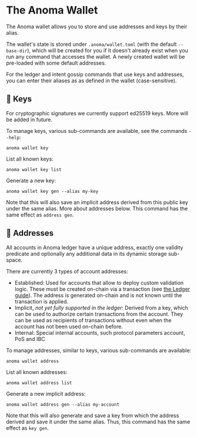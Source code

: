 # The Anoma Wallet

The Anoma wallet allows you to store and use addresses and keys by their alias.

The wallet's state is stored under `.anoma/wallet.toml` (with the default `--base-dir`), which will be created for you if it doesn't already exist when you run any command that accesses the wallet. A newly created wallet will be pre-loaded with some default addresses.

For the ledger and intent gossip commands that use keys and addresses, you can enter their aliases as as defined in the wallet (case-sensitive).

## 🔐 Keys

For cryptographic signatures we currently support ed25519 keys. More will be added in future.

To manage keys, various sub-commands are available, see the commands `--help`:

```shell
anoma wallet key
```

List all known keys:

```shell
anoma wallet key list
```

Generate a new key:

```shell
anoma wallet key gen --alias my-key
```

Note that this will also save an implicit address derived from this public key under the same alias. More about addresses below. This command has the same effect as `address gen`.

## 📇 Addresses

All accounts in Anoma ledger have a unique address, exactly one validity predicate and optionally any additional data in its dynamic storage sub-space.

There are currently 3 types of account addresses:

- Established: Used for accounts that allow to deploy custom validation logic. These must be created on-chain via a transaction (see [the Ledger guide](./ledger.md#initialize-an-account)). The address is generated on-chain and is not known until the transaction is applied.
- Implicit, *not yet fully supported in the ledger*: Derived from a key, which can be used to authorize certain transactions from the account. They can be used as recipients of transactions without even when the account has not been used on-chain before.
- Internal: Special internal accounts, such protocol parameters account, PoS and IBC

To manage addresses, similar to keys, various sub-commands are available:

```shell
anoma wallet address
```

List all known addresses:

```shell
anoma wallet address list
```

Generate a new implicit address:

```shell
anoma wallet address gen --alias my-account
```

Note that this will also generate and save a key from which the address derived and save it under the same alias. Thus, this command has the same effect as `key gen`.